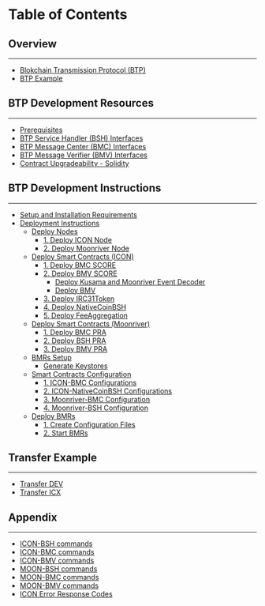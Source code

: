 # Table of Contents

## Overview

____

- [Blokchain Transmission Protocol (BTP)](./Overview.md#crosschain-interoperability-blockchain-transmission-Protocol-(btp))
- [BTP Example](./Overview.md#btp-interoperability-example)

## BTP Development Resources

____

- [Prerequisites](./BTP-Development-Resources.md#prerequisites)
- [BTP Service Handler (BSH) Interfaces](./BTP-Development-Resources.md#btp-service-handler-(bsh))
- [BTP Message Center (BMC) Interfaces](./BTP-Development-Resources.md#btp-message-center-(bmc))
- [BTP Message Verifier (BMV) Interfaces](./BTP-Development-Resources.md#btp-message-verifier-(bmv))
- [Contract Upgradeability - Solidity](./BTP-Development-Resources.md#contract-upgradeability-solidity)

## BTP Development Instructions

____

- [Setup and Installation Requirements](./BTP-Development-Instructions.md#setup-and-installation)
- [Deployment Instructions](./BTP-Development-Instructions.md#deployment-instructions)
  - [Deploy Nodes](./BTP-Development-Instructions.md#create-blockchain-nodes)
    - [1. Deploy ICON Node](./BTP-Development-Instructions.md#1-deploy-icon-node)
    - [2. Deploy Moonriver Node](./BTP-Development-Instructions.md#2-deploy-moonriver-node)
  - [Deploy Smart Contracts (ICON)](./Smart-Contracts-ICON.md#smart-contracts-on-icon-deployment)
    - [1. Deploy BMC SCORE](./Smart-Contracts-ICON.md#1-deploy-bmc-score-contract)
    - [2. Deploy BMV SCORE](./Smart-Contracts-ICON.md#2-deploy-bmv-score-contract)
      - [Deploy Kusama and Moonriver Event Decoder](./Smart-Contracts-ICON.md#deploy-kusama-and-moonriver-event-decoder)
      - [Deploy BMV](./Smart-Contracts-ICON.md#deploy-bmv-contract-on-icon-network)
    - [3. Deploy IRC31Token](./Smart-Contracts-ICON.md#3-deploy-irc31token-contract)
    - [4. Deploy NativeCoinBSH](./Smart-Contracts-ICON.md#4-deploy-nativecoinbsh-contract)
    - [5. Deploy FeeAggregation](./Smart-Contracts-ICON.md#5-deploy-feeaggregation-contract)
  - [Deploy Smart Contracts (Moonriver)](./Smart-Contracts-PRA.md#smart-contracts-on-moonriver-deployment)
    - [1. Deploy BMC PRA](./Smart-Contracts-PRA.md#1-deploy-bmc-contracts-on-moonriver-network)
    - [2. Deploy BSH PRA](./Smart-Contracts-PRA.md#2-deploy-bsh-contracts-on-moonriver-network)
    - [3. Deploy BMV PRA](./Smart-Contracts-PRA.md#3-deploy-bmv-contracts-on-moonriver-network)
  - [BMRs Setup](./BMR-Setup.md#btp-message-relay-bmr-setup)
    - [Generate Keystores](./BMR-Setup.md#2-generate-keystores)
  - [Smart Contracts Configuration](./Smart-Contracts-Configuration.md#smart-contracts-configuration)
    - [1. ICON-BMC Configurations](./Smart-Contracts-Configuration.md#1-icon-bmc-configuration)
    - [2. ICON-NativeCoinBSH Configurations](./Smart-Contracts-Configuration.md#2-config-nativecoin-bsh)
    - [3. Moonriver-BMC Configuration](./Smart-Contracts-Configuration.md#3-config-moonriver-bmc)
    - [4. Moonriver-BSH Configuration](./Smart-Contracts-Configuration.md#4-config-moonriver-bsh)
  - [Deploy BMRs](./BMR-Deployment.md#btp-message-relay-bmr-deployment)
    - [1. Create Configuration Files](./BMR-Deployment.md#1-create-configuration-files)
    - [2. Start BMRs](./BMR-Deployment.md#2-start-bmrs)

## Transfer Example

____

- [Transfer DEV](./NativeCoin-Transfer-Example.md#transfer-dev-to-icon-network)
- [Transfer ICX](./NativeCoin-Transfer-Example.md#transfer-icx-to-moonriver-network)

## Appendix

____

- [ICON-BSH commands](./Appendix.md#icon-bsh)
- [ICON-BMC commands](./Appendix.md#icon-bmc)
- [ICON-BMV commands](./Appendix.md#icon-bmv)
- [MOON-BSH commands](./Appendix.md#moon-bsh)
- [MOON-BMC commands](./Appendix.md#moon-bmc)
- [MOON-BMV commands](./Appendix.md#moon-bmv)
- [ICON Error Response Codes](./Appendix.md#icon-error-response-codes)